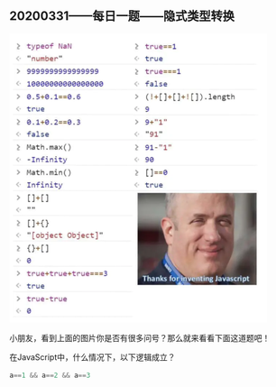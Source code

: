 ## 20200331——每日一题——隐式类型转换

<img src="./static/20200331.png" style="zoom:50%;" />

小朋友，看到上面的图片你是否有很多问号？那么就来看看下面这道题吧！

在JavaScript中，什么情况下，以下逻辑成立？

```javascript
a==1 && a==2 && a==3
```

